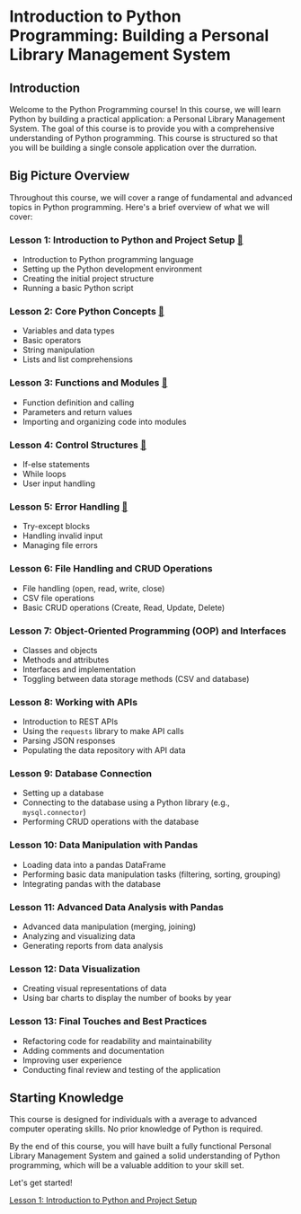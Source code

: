 # Introduction to Python Programming: Building a Personal Library Management System

## Introduction

Welcome to the Python Programming course! In this course, we will learn Python by building a practical application: a Personal Library Management System. The goal of this course is to provide you with a comprehensive understanding of Python programming. This course is structured so that you will be building a single console application over the durration.

## Big Picture Overview

Throughout this course, we will cover a range of fundamental and advanced topics in Python programming. Here's a brief overview of what we will cover:

### Lesson 1: Introduction to Python and Project Setup [🔗](./documentation/lesson_1.md)

- Introduction to Python programming language
- Setting up the Python development environment
- Creating the initial project structure
- Running a basic Python script

### Lesson 2: Core Python Concepts [🔗](./documentation/lesson_2.md)

- Variables and data types
- Basic operators
- String manipulation
- Lists and list comprehensions

### Lesson 3: Functions and Modules [🔗](./documentation/lesson_3.md)

- Function definition and calling
- Parameters and return values
- Importing and organizing code into modules

### Lesson 4: Control Structures [🔗](./documentation/lesson_4.md)

- If-else statements
- While loops
- User input handling

### Lesson 5: Error Handling [🔗](./documentation/lesson_5.md)

- Try-except blocks
- Handling invalid input
- Managing file errors

### Lesson 6: File Handling and CRUD Operations

- File handling (open, read, write, close)
- CSV file operations
- Basic CRUD operations (Create, Read, Update, Delete)

### Lesson 7: Object-Oriented Programming (OOP) and Interfaces

- Classes and objects
- Methods and attributes
- Interfaces and implementation
- Toggling between data storage methods (CSV and database)

### Lesson 8: Working with APIs

- Introduction to REST APIs
- Using the `requests` library to make API calls
- Parsing JSON responses
- Populating the data repository with API data

### Lesson 9: Database Connection

- Setting up a database
- Connecting to the database using a Python library (e.g., `mysql.connector`)
- Performing CRUD operations with the database

### Lesson 10: Data Manipulation with Pandas

- Loading data into a pandas DataFrame
- Performing basic data manipulation tasks (filtering, sorting, grouping)
- Integrating pandas with the database

### Lesson 11: Advanced Data Analysis with Pandas

- Advanced data manipulation (merging, joining)
- Analyzing and visualizing data
- Generating reports from data analysis

### Lesson 12: Data Visualization

- Creating visual representations of data
- Using bar charts to display the number of books by year

### Lesson 13: Final Touches and Best Practices

- Refactoring code for readability and maintainability
- Adding comments and documentation
- Improving user experience
- Conducting final review and testing of the application

## Starting Knowledge

This course is designed for individuals with a average to advanced computer operating skills. No prior knowledge of Python is required.

By the end of this course, you will have built a fully functional Personal Library Management System and gained a solid understanding of Python programming, which will be a valuable addition to your skill set.

Let's get started!

[Lesson 1: Introduction to Python and Project Setup](./documentation/lesson_1.md)
